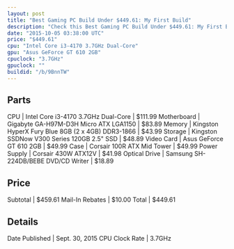 ```yaml
---
layout: post
title: "Best Gaming PC Build Under $449.61: My First Build"
description: "Check this Best Gaming PC Build Under $449.61: My First Build. CPU: Intel Core i3-4170 3.7GHz Dual-Core, Motherboard: Gigabyte GA-H97M-D3H Micro ATX LGA1150, Memory: Kings"
date: "2015-10-05 03:38:00 UTC"
price: "$449.61"
cpu: "Intel Core i3-4170 3.7GHz Dual-Core"
gpu: "Asus GeForce GT 610 2GB"
cpuclock: "3.7GHz"
gpuclock: ""
buildid: "/b/9BnnTW"
---
```


## Parts

CPU | Intel Core i3-4170 3.7GHz Dual-Core | $111.99
Motherboard | Gigabyte GA-H97M-D3H Micro ATX LGA1150 | $83.89
Memory | Kingston HyperX Fury Blue 8GB (2 x 4GB) DDR3-1866 | $43.99
Storage | Kingston SSDNow V300 Series 120GB 2.5" SSD | $48.89
Video Card | Asus GeForce GT 610 2GB | $49.99
Case | Corsair 100R ATX Mid Tower | $49.99
Power Supply | Corsair 430W ATX12V | $41.98
Optical Drive | Samsung SH-224DB/BEBE DVD/CD Writer | $18.89

## Price

Subtotal | $459.61
Mail-In Rebates | $10.00
Total | $449.61

## Details

Date Published | Sept. 30, 2015
CPU Clock Rate | 3.7GHz
